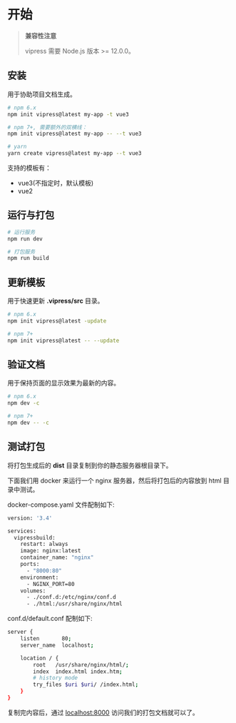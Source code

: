 # 开始

> **兼容性注意**
>
> vipress 需要 Node.js 版本 >= 12.0.0。

## 安装


用于协助项目文档生成。

```sh
# npm 6.x
npm init vipress@latest my-app -t vue3

# npm 7+, 需要额外的双横线：
npm init vipress@latest my-app -- --t vue3

# yarn
yarn create vipress@latest my-app --t vue3
```

支持的模板有：

- vue3(不指定时，默认模板)
- vue2


## 运行与打包

```sh
# 运行服务
npm run dev

# 打包服务
npm run build
```

## 更新模板

用于快速更新 **.vipress/src** 目录。

```sh
# npm 6.x
npm init vipress@latest -update

# npm 7+
npm init vipress@latest -- --update
```

## 验证文档

用于保持页面的显示效果为最新的内容。

```sh
# npm 6.x
npm dev -c

# npm 7+
npm dev -- -c
```

## 测试打包

将打包生成后的 **dist** 目录复制到你的静态服务器根目录下。

下面我们用 docker 来运行一个 nginx 服务器，然后将打包后的内容放到 html 目录中测试。

docker-compose.yaml 文件配制如下:

```sh
version: '3.4'

services:
  vipressbuild:
    restart: always
    image: nginx:latest
    container_name: "nginx"
    ports:
      - "8000:80"
    environment:
      - NGINX_PORT=80
    volumes:
      - ./conf.d:/etc/nginx/conf.d
      - ./html:/usr/share/nginx/html
```

conf.d/default.conf 配制如下:
```sh
server {
    listen       80;
    server_name  localhost;

    location / {
        root   /usr/share/nginx/html/;
        index  index.html index.htm;
        # history mode
        try_files $uri $uri/ /index.html;
    }
}
```

复制完内容后，通过 [localhost:8000](http://localhost:8000/) 访问我们的打包文档就可以了。
